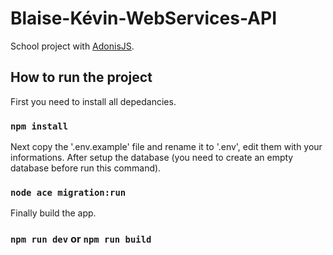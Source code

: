 # Blaise-Kévin-WebServices-API

School project with [AdonisJS](https://adonisjs.com/).

## How to run the project

First you need to install all depedancies.

### `npm install`

Next copy the '.env.example' file and rename it to '.env', edit them with your informations.
After setup the database (you need to create an empty database before run this command).

### `node ace migration:run`

Finally build the app.

### `npm run dev` or `npm run build`
